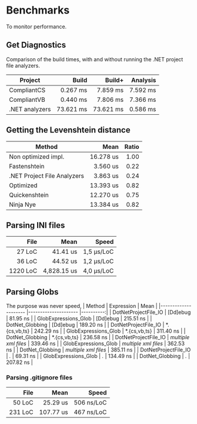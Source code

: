 # Benchmarks
To monitor performance.

## Get Diagnostics
Comparison of the build times, with and without running the .NET project file
analyzers.

| Project        |     Build |    Build+ | Analysis |
|----------------|----------:|----------:|---------:|
| CompliantCS    |  0.267 ms |  7.859 ms | 7.592 ms |
| CompliantVB    |  0.440 ms |  7.806 ms | 7.366 ms |
| .NET analyzers | 73.621 ms | 73.621 ms | 0.586 ms |

## Getting the Levenshtein distance
| Method                      | Mean      | Ratio |
|---------------------------- |----------:|------:|
| Non optimized impl.         | 16.278 us |  1.00 |
| Fastenshtein                |  3.560 us |  0.22 |
| .NET Project File Analyzers |  3.863 us |  0.24 |
| Optimized                   | 13.393 us |  0.82 |
| Quickenshtein               | 12.270 us |  0.75 |
| Ninja Nye                   | 13.384 us |  0.82 |

## Parsing INI files
|     File |        Mean |        Speed |
|---------:|------------:|-------------:|
|   27 LoC |    41.41 us |   1,5 µs/LoC |
|   36 LoC |    44.52 us |   1,2 µs/LoC |
| 1220 LoC | 4,828.15 us |   4,0 µs/LoC |

## Parsing Globs
The purpose was never speed, 
| Method               | Expression           | Mean      |
|--------------------- |--------------------- |----------:|
| DotNetProjectFile_IO | [Dd]ebug             |  81.95 ns |
| GlobExpressions_Glob | [Dd]ebug             | 215.51 ns |
| DotNet_Globbing      | [Dd]ebug             | 189.20 ns |
| DotNetProjectFile_IO | *.{cs,vb,ts}         | 242.29 ns |
| GlobExpressions_Glob | *.{cs,vb,ts}         | 311.40 ns |
| DotNet_Globbing      | *.{cs,vb,ts}         | 236.58 ns |
| DotNetProjectFile_IO | *multiple xml files* | 339.46 ns |
| GlobExpressions_Glob | *multiple xml files* | 362.53 ns |
| DotNet_Globbing      | *multiple xml files* | 385.11 ns |
| DotNetProjectFile_IO | *.*                  |  69.31 ns |
| GlobExpressions_Glob | *.*                  | 134.49 ns |
| DotNet_Globbing      | *.*                  | 207.82 ns |

### Parsing .gitignore files
|    File |      Mean |      Speed |
|--------:|----------:|-----------:|
|  50 LoC |  25.29 us | 506 ns/LoC |
| 231 LoC | 107.77 us | 467 ns/LoC |
